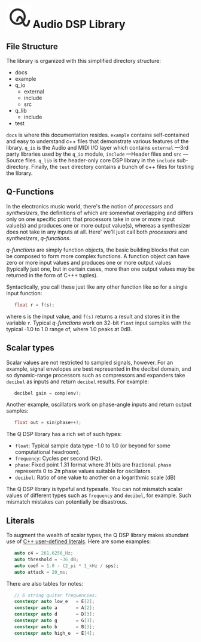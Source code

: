 # ![Q-Logo](images/q-logo-small.png) Audio DSP Library

## File Structure

The library is organized with this simplified directory structure:

* docs
* example
* q_io
   * external
   * include
   * src
* q_lib
   * include
* test

`docs` is where this documentation resides. `example` contains
self-contained and easy to understand c++ files that demonstrate various
features of the library. `q_io` is the Audio and MIDI I/O layer which
contains `external` —3rd party libraries used by the `q_io` module,
`include` —Header files and `src` —Source files. `q_lib` is the
header-only core DSP library in the `include` sub-directory. Finally, the
`test` directory contains a bunch of c++ files for testing the library.

## Q-Functions

In the electronics music world, there's the notion of *processors* and
*synthesizers*, the definitions of which are somewhat overlapping and differs
only on one specific point: that processors take in one or more input
value(s) and produces one or more output value(s), whereas a synthesizer does
not take in any inputs at all. Here' we'll just call both *processors* and
*synthesizers*, *q-functions*.

*q-functions* are simply function objects, the basic building blocks that can
be composed to form more complex functions. A function object can have zero
or more input values and produces one or more output values (typically just
one, but in certain cases, more than one output values may be returned in the
form of C+++ tuples).

Syntactically, you call these just like any other function like so for a
single input function:

```c++
   float r = f(s);
```
where s is the input value, and `f(s)` returns a result and stores it in the
variable `r`. Typical *q-functions* work on 32-bit `float` input samples with
the typical -1.0 to 1.0 range of, where 1.0 peaks at 0dB.

## Scalar types

Scalar values are not restricted to sampled signals, however. For an example,
signal envelopes are best represented in the decibel domain, and so
dynamic-range processors such as compressors and expanders take `decibel` as
inputs and return `decibel` results. For example:

```c++
   decibel gain = comp(env);
```

Another example, oscillators work on phase-angle inputs and return output
samples:

```c++
   float out = sin(phase++);
```

The Q DSP library has a rich set of such types:

* `float`: Typical sample data type -1.0 to 1.0 (or beyond for some
  computational headroom).
* `frequency`: Cycles per second (Hz).
* `phase`: Fixed point 1.31 format where 31 bits are fractional. `phase`
  represents 0 to 2π phase values suitable for oscillators.
* `decibel`: Ratio of one value to another on a logarithmic scale (dB)

The Q DSP library is typeful and typesafe. You can not mismatch scalar values
of different types such as `frequency` and `decibel`, for example. Such
mismatch mistakes can potentially be disastrous.

## Literals

To augment the wealth of scalar types, the Q DSP library makes abundant use
of [C++ user-defined
literals](https://en.cppreference.com/w/cpp/language/user_literal). Here are
some examples:

```c++
   auto c4 = 261.6256_Hz;
   auto threshold = -36_dB;
   auto coef = 1.0 - (2_pi * 1_kHz / sps);
   auto attack = 20_ms;
```

There are also tables for notes:

```c++
   // 6 string guitar frequencies:
   constexpr auto low_e   = E[2];
   constexpr auto a       = A[2];
   constexpr auto d       = D[3];
   constexpr auto g       = G[3];
   constexpr auto b       = B[3];
   constexpr auto high_e  = E[4];
```

